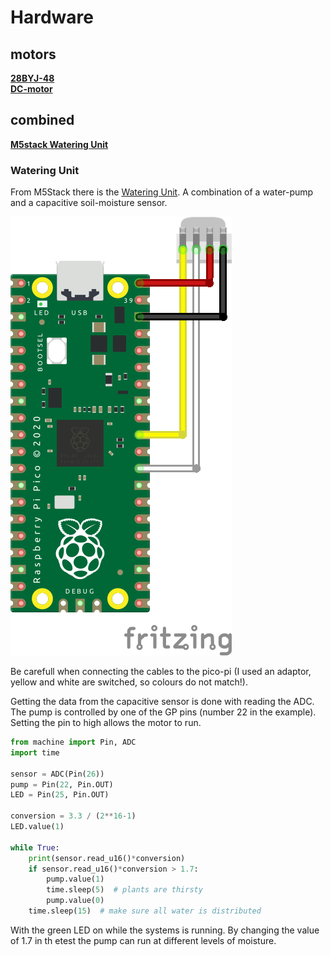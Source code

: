 # Hardware 

## motors
**[28BYJ-48](motorsmd#28byj-48)** <br>
**[DC-motor](motorsmd#dc-motor-small)** <br>

## combined
**[M5stack Watering Unit](combinedmd#watering-unit)** <br>

### Watering Unit 

From M5Stack there is the [Watering Unit](https://docs.m5stack.com/en/unit/watering). A combination of a water-pump and a capacitive soil-moisture sensor.

![Wiring of the RaspberryPi Pico and the 4 cables from the M5Stack](m5stack_watering_unit.png)

Be carefull when connecting the cables to the pico-pi (I used an adaptor, yellow and white are switched, so colours do not match!). 

Getting the data from the capacitive sensor is done with reading the ADC. The pump is controlled by one of the GP pins (number 22 in the example). Setting the pin to high allows the motor to run. 

```python
from machine import Pin, ADC
import time

sensor = ADC(Pin(26))
pump = Pin(22, Pin.OUT)
LED = Pin(25, Pin.OUT)

conversion = 3.3 / (2**16-1)
LED.value(1)

while True:
    print(sensor.read_u16()*conversion)
    if sensor.read_u16()*conversion > 1.7:
        pump.value(1)
        time.sleep(5)  # plants are thirsty
        pump.value(0)
    time.sleep(15)  # make sure all water is distributed
```
With the green LED on while the systems is running. By changing the value of 1.7 in th etest the pump can run at different levels of moisture. 
